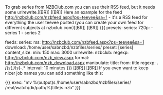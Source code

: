 To grab series from NZBClub.com you can use their RSS feed, but it needs some urlrewrite.[[BR]]
[[BR]]
Here an example for the feed http://nzbclub.com/nzbfeed.aspx?ps=teevee&sa=1 - it's a RSS feed for everything the user teevee posted (you can create your own feed for different subjects at nzbclub.com)[[BR]]
[[BR]]
{{{
presets:
  series:
    720p:
      - series 1
      - series 2

feeds:
  series:
    rss: http://nzbclub.com/nzbfeed.aspx?ps=teevee&sa=1
    download: /home/user/sabnzbd/nzbfiles/series/
    preset: [series]
    content_size:
      min: 150
      max: 3000
    urlrewrite:
      nzbclub:
        regexp: http://nzbclub.com/nzb_view.aspx
        format: http://nzbclub.com/nzb_download.aspx
    manipulate:
      title:
        from: title
        regexp: .*\[\s*(.*)\s*\]-.*
    interval: 10 minutes
}}}
[[BR]]
[[BR]]
If you even want to keep nicer job names you can add something like this:

{{{
    exec: "mv %(output)s /home/user/sabnzbd/nzbfiles/series/ /real/watch/dir/path/%(title)s.nzb"
}}}

